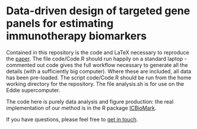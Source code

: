 # Data-driven design of targeted gene panels for estimating immunotherapy biomarkers

Contained in this repository is the code and LaTeX necessary to reproduce the [paper](https://arxiv.org/abs/2102.04296). The file code/Code.R should run happily on a standard laptop - commented out code gives the full workflow necessary to generate all the details (with a sufficiently big computer). Where these are included, all data has been pre-loaded. The script code/Code.R should be run from the home working directory for the repository. The file analysis.sh is for use on the Eddie supercomputer.

The code here is purely data analysis and figure production: the real implementation of our method is in the R package [ICBioMark](https://github.com/cobrbra/ICBioMark).

If you have questions, please feel free to [get in touch](mailto:j.r.j.bradley@sms.ed.ac.uk).
